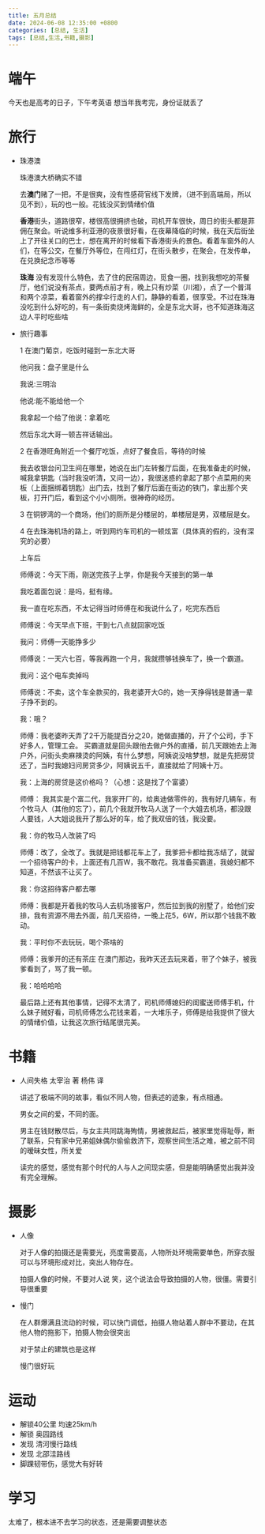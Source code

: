 ```yaml
---
title: 五月总结
date: 2024-06-08 12:35:00 +0800
categories: [总结, 生活]
tags: [总结,生活,书籍,摄影]
---
```


# 端午
今天也是高考的日子，下午考英语
想当年我考完，身份证就丢了

# 旅行
- 珠港澳

    珠港澳大桥确实不错

    去**澳门**赌了一把，不是很爽，没有性感荷官线下发牌，（进不到高端局，所以见不到），玩的也一般。花钱没买到情绪价值

    **香港**街头，道路很窄，楼很高很拥挤也破，司机开车很快，周日的街头都是菲佣在聚会。听说维多利亚港的夜景很好看，在夜幕降临的时候，我在天后街坐上了开往关口的巴士，想在离开的时候看下香港街头的景色。看着车窗外的人们，在等公交，在餐厅外等位，在闯红灯，在街头散步，在聚会，在发传单，在兑换纪念币等等

    **珠海** 没有发现什么特色，去了住的民宿周边，觅食一圈，找到我想吃的茶餐厅，他们说没有茶点，要两点前才有，晚上只有炒菜（川湘），点了一个普洱和两个凉菜，看着窗外的撑伞行走的人们，静静的看着，很享受。不过在珠海没吃到什么好吃的，有一条街卖烧烤海鲜的，全是东北大哥，也不知道珠海这边人平时吃些啥

- 旅行趣事

    1
    在澳门葡京，吃饭时碰到一东北大哥
    
    他问我：盘子里是什么
    
    我说:三明治
    
    他说:能不能给他一个

    我拿起一个给了他说：拿着吃

    然后东北大哥一顿吉祥话输出。

    2
    在香港旺角附近一个餐厅吃饭，点好了餐食后，等待的时候
    
    我去收银台问卫生间在哪里，她说在出门左转餐厅后面，在我准备走的时候，喊我拿钥匙（当时我没听清，又问一边），我很迷惑的拿起了那个点菜用的夹板（上面捆绑着钥匙）出门去，找到了餐厅后面在街边的铁门，拿出那个夹板，打开门后，看到这个小小厕所。很神奇的经历。
    
    3
    在铜锣湾的一个商场，他们的厕所是分楼层的，单楼层是男，双楼层是女。

    4
    在去珠海机场的路上，听到网约车司机的一顿炫富（具体真的假的，没有深究的必要）

    上车后

    师傅说：今天下雨，刚送完孩子上学，你是我今天接到的第一单

    我吃着面包说：是吗，挺有缘。

    我一直在吃东西，不太记得当时师傅在和我说什么了，吃完东西后

    师傅说：今天早点下班，干到七八点就回家吃饭

    我问：师傅一天能挣多少

    师傅说：一天六七百，等我再跑一个月，我就攒够钱换车了，换一个霸道。

    我问：这个电车卖掉吗

    师傅说：不卖，这个车全款买的，我老婆开大G的，她一天挣得钱是普通一辈子挣不到的。
    
    我：哦？
    
    师傅：我老婆昨天弄了2千万能提百分之20，她做直播的，开了个公司，手下好多人，管理工会。
    买霸道就是回头跟他去做户外的直播，前几天跟她去上海户外，问街头卖麻辣烫的阿姨，有什么梦想，阿姨说没啥梦想，就是先把房贷还了，当时我媳妇问房贷多少，阿姨说五千，直接就给了阿姨十万。

    我：上海的房贷是这价格吗？（心想：这是找了个富婆）

    师傅： 我其实是个富二代，我家开厂的，给奥迪做零件的，我有好几辆车，有个牧马人（其他的忘了），前几个我就开牧马人送了一个大姐去机场，都没跟人要钱，人大姐说我开了那么好的车，给了我双倍的钱，我没要。

    我：你的牧马人改装了吗

    师傅：改了，全改了。我就是把钱都花车上了，我爹把卡都给我冻结了，就留一个招待客户的卡，上面还有几百W，我不敢花。我准备买霸道，我媳妇都不知道，不然该不让买了。
    
    我：你这招待客户都去哪
    
    师傅：我都是开着我的牧马人去机场接客户，然后拉到我的别墅了，给他们安排，我有资源不用去外面，前几天招待，一晚上花5，6W，所以那个钱我不敢动。

    我：平时你不去玩玩，喝个茶啥的

    师傅：我爹开的还有茶庄 在澳门那边，我昨天还去玩来着，带了个妹子，被我爹看到了，骂了我一顿。

    我：哈哈哈哈

    最后路上还有其他事情，记得不太清了，司机师傅媳妇的闺蜜送师傅手机，什么妹子贼好看，司机师傅怎么花钱来着，一大堆乐子，师傅是给我提供了很大的情绪价值，让我这次旅行结尾很完美。

# 书籍

- 人间失格 太宰治 著 杨伟 译

    讲述了极端不同的故事，看似不同人物，但表述的迹象，有点相通。
    
    男女之间的爱，不同的面。
    
    男主在钱财散尽后，与女主共同跳海殉情，男被救起后，被家里觉得耻辱，断了联系，只有家中兄弟姐妹偶尔偷偷救济下，观察世间生活之难，被之前不同的暧昧女性，所关爱

    读完的感觉，感觉有那个时代的人与人之间现实感，但是能明确感觉出我并没有完全理解。

# 摄影

- 人像
    
    对于人像的拍摄还是需要光，亮度需要高，人物所处环境需要单色，所穿衣服可以与环境形成对比，突出人物存在。
    
    拍摄人像的时候，不要对人说 笑，这个说法会导致拍摄的人物，很僵。需要引导很重要
- 慢门

    在人群爆满且流动的时候，可以快门调低，拍摄人物站着人群中不要动，在其他人物的拖影下，拍摄人物会很突出

    对于禁止的建筑也是这样

    慢门很好玩

# 运动
- 解锁40公里 均速25km/h
- 解锁 奥园路线
- 发现 清河慢行路线
- 发现 北邵洼路线
- 脚踝韧带伤，感觉大有好转

# 学习
太难了，根本进不去学习的状态，还是需要调整状态

